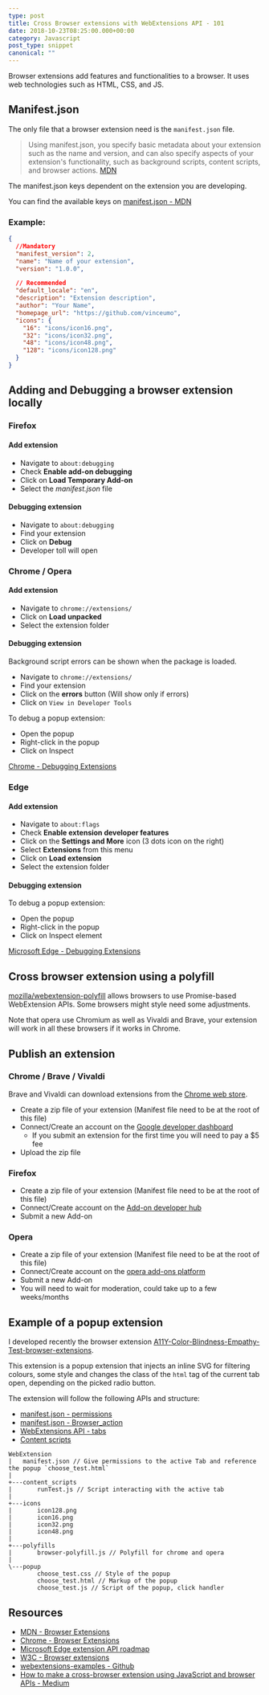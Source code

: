 ```yaml
---
type: post
title: Cross Browser extensions with WebExtensions API - 101
date: 2018-10-23T08:25:00.000+00:00
category: Javascript
post_type: snippet
canonical: ""
---
```


Browser extensions add features and functionalities to a browser. It uses web technologies such as HTML, CSS, and JS.

## Manifest.json

The only file that a browser extension need is the `manifest.json` file.

> Using manifest.json, you specify basic metadata about your extension such as the name and version, and can also specify aspects of your extension's functionality, such as background scripts, content scripts, and browser actions.
> [MDN](https://developer.mozilla.org/en-US/docs/Mozilla/Add-ons/WebExtensions/manifest.json)

The manifest.json keys dependent on the extension you are developing.

You can find the available keys on [manifest.json - MDN](https://developer.mozilla.org/en-US/docs/Mozilla/Add-ons/WebExtensions/manifest.json)

### Example:

```json
{
  //Mandatory
  "manifest_version": 2,
  "name": "Name of your extension",
  "version": "1.0.0",

  // Recommended
  "default_locale": "en",
  "description": "Extension description",
  "author": "Your Name",
  "homepage_url": "https://github.com/vinceumo",
  "icons": {
    "16": "icons/icon16.png",
    "32": "icons/icon32.png",
    "48": "icons/icon48.png",
    "128": "icons/icon128.png"
  }
}
```

## Adding and Debugging a browser extension locally

### Firefox

#### Add extension

- Navigate to `about:debugging`
- Check **Enable add-on debugging**
- Click on **Load Temporary Add-on**
- Select the _manifest.json_ file

#### Debugging extension

- Navigate to `about:debugging`
- Find your extension
- Click on **Debug**
- Developer toll will open

### Chrome / Opera

#### Add extension

- Navigate to `chrome://extensions/`
- Click on **Load unpacked**
- Select the extension folder

#### Debugging extension

Background script errors can be shown when the package is loaded.

- Navigate to `chrome://extensions/`
- Find your extension
- Click on the **errors** button (Will show only if errors)
- Click on `View in Developer Tools`

To debug a popup extension:

- Open the popup
- Right-click in the popup
- Click on Inspect

[Chrome - Debugging Extensions](https://developer.chrome.com/extensions/tut_debugging)

### Edge

#### Add extension

- Navigate to `about:flags`
- Check **Enable extension developer features**
- Click on the **Settings and More** icon (3 dots icon on the right)
- Select **Extensions** from this menu
- Click on **Load extension**
- Select the extension folder

#### Debugging extension

To debug a popup extension:

- Open the popup
- Right-click in the popup
- Click on Inspect element

[Microsoft Edge - Debugging Extensions](https://docs.microsoft.com/en-us/microsoft-edge/extensions/guides/debugging-extensions)

## Cross browser extension using a polyfill

[mozilla/webextension-polyfill](https://github.com/mozilla/webextension-polyfill) allows browsers to use Promise-based WebExtension APIs. Some browsers might style need some adjustments.

Note that opera use Chromium as well as Vivaldi and Brave, your extension will work in all these browsers if it works in Chrome.

## Publish an extension

### Chrome / Brave / Vivaldi

Brave and Vivaldi can download extensions from the [Chrome web store](https://chrome.google.com/).

- Create a zip file of your extension (Manifest file need to be at the root of this file)
- Connect/Create an account on the [Google developer dashboard](https://chrome.google.com/webstore/developer/dashboard)
  - If you submit an extension for the first time you will need to pay a \$5 fee
- Upload the zip file

### Firefox

- Create a zip file of your extension (Manifest file need to be at the root of this file)
- Connect/Create account on the [Add-on developer hub](https://addons.mozilla.org/en-US/developers/)
- Submit a new Add-on

### Opera

- Create a zip file of your extension (Manifest file need to be at the root of this file)
- Connect/Create account on the [opera add-ons platform](https://addons.opera.com/developer/)
- Submit a new Add-on
- You will need to wait for moderation, could take up to a few weeks/months

## Example of a popup extension

I developed recently the browser extension [A11Y-Color-Blindness-Empathy-Test-browser-extensions](https://github.com/vinceumo/A11Y-Color-Blindness-Empathy-Test-browser-extensions).

This extension is a popup extension that injects an inline SVG for filtering colours, some style and changes the class of the `html` tag of the current tab open, depending on the picked radio button.

The extension will follow the following APIs and structure:

- [manifest.json - permissions](https://developer.mozilla.org/en-US/docs/Mozilla/Add-ons/WebExtensions/manifest.json/permissions)
- [manifest.json - Browser_action](https://developer.mozilla.org/en-US/docs/Mozilla/Add-ons/WebExtensions/manifest.json/browser_action)
- [WebExtensions API - tabs](https://developer.mozilla.org/en-US/docs/Mozilla/Add-ons/WebExtensions/API/tabs)
- [Content scripts](https://developer.mozilla.org/en-US/docs/Mozilla/Add-ons/WebExtensions/Content_scripts)

```
WebExtension
|   manifest.json // Give permissions to the active Tab and reference the popup `choose_test.html`
|
+---content_scripts
|       runTest.js // Script interacting with the active tab
|
+---icons
|       icon128.png
|       icon16.png
|       icon32.png
|       icon48.png
|
+---polyfills
|       browser-polyfill.js // Polyfill for chrome and opera
|
\---popup
        choose_test.css // Style of the popup
        choose_test.html // Markup of the popup
        choose_test.js // Script of the popup, click handler
```

## Resources

- [MDN - Browser Extensions](https://developer.mozilla.org/en-US/docs/Mozilla/Add-ons/WebExtensions)
- [Chrome - Browser Extensions](https://developer.chrome.com/extensions)
- [Microsoft Edge extension API roadmap](https://docs.microsoft.com/en-us/microsoft-edge/extensions/api-support/extension-api-roadmap)
- [W3C - Browser extensions](https://www.w3.org/community/browserext/)
- [webextensions-examples - Github](https://github.com/mdn/webextensions-examples)
- [How to make a cross-browser extension using JavaScript and browser APIs - Medium](https://medium.freecodecamp.org/how-to-make-a-cross-browser-extension-using-javascript-and-browser-apis-355c001cebba)
